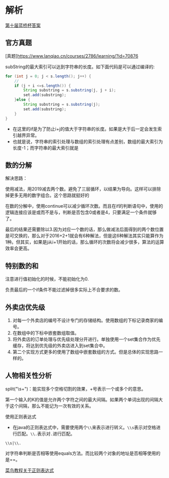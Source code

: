 # 解析

[第十届蓝桥杯答案](https://blog.csdn.net/weixin_44949135/article/details/108150820)
## 官方真题
[真题]https://www.lanqiao.cn/courses/2786/learning/?id=70876

subString的最大索引可以达到字符串的长度。如下面代码是可以通过编译的:

```java
for (int j = 0; j < s.length(); j++) {
    //
    if (j + i <=s.length()) {
        String substring = s.substring(j, j + i);
        set.add(substring);
    }else {
        String substring = s.substring(j);
        set.add(substring);
    }
}
```

- 在这里的if是为了防止i+j的值大于字符串的长度。如果是大于后一定会发生索引越界异常。
- 也就是说，字符串的索引处理与数组的索引处理有点差别，数组的最大索引为长度-1；而字符串的最大索引就是

## 数的分解

解决思路：

使用减法，用2019减去两个数。避免了三层循环，以结果为导向。这样可以排除掉更多无用的数字组合。这个思路就挺好的

在数的分解中，使用continue可以减少循环次数。而且在if的判断语句中，使用的逻辑连接应该是或而不是与，判断是否包含0或者是4，只要满足一个条件就够了。

最后的结果还需要除以3.因为对应一个数的话，那么做减法后面得到的两个数位置是可交换的，那么对于2016+2+1就会有6种解法，但是这6种解法其实只能算作为1种。但其实，如果是j从i+1开始的话，那么循环的次数将会减少很多，算法的运算效率会更高。

## 特别数的和

注意进行值初始化的时候，不能初始化为0.

负责最后的一个if条件不能过滤掉很多实际上不合要求的数。

[](https://www.cs.usfca.edu/~galles/visualization/Algorithms.html)

## 外卖店优先级

1. 对每一个外卖店的编号不设计专门的存储结构。使用数组的下标记录商家的编号。
2. 在数组中的下标中嵌套数组取值。
3. 将外卖店的订单处理与优先级处理分开进行。单独使用一个set集合作为优先缓存，将达到优先级的外卖店进入到set集合中。
4. 第二个实现方式更多的使用了数组中嵌套数组的方式。但是总体的实现思路一样的。

## 人物相关性分析

split("\\s+")：能实现多个空格切割的效果，+号表示一个或多个的意思。

第一个输入的K的值是允许两个字符之间的最大间隔。如果两个单词出现的间隔大于这个间隔，那么不能记为一次有效的关系。

使用正则表达式

- 在java的正则表达式中，需要使用两个`\\`来表示进行转义。`\\s`表示对空格进行匹配。`\\.`表示对`.`进行匹配。

```regex
\\s|\\.
```

对字符串判断是否相等使用equals方法。而比较两个对象的地址是否相等使用的是==。

[菜鸟教程关于正则表达式](https://www.runoob.com/java/java-regular-expressions.html)

